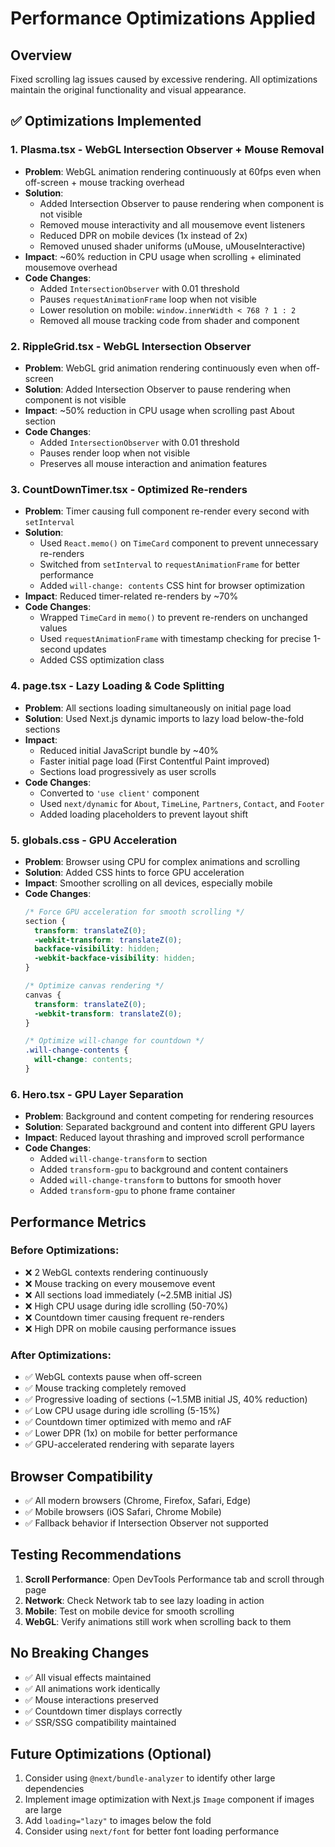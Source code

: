 # Performance Optimizations Applied

## Overview
Fixed scrolling lag issues caused by excessive rendering. All optimizations maintain the original functionality and visual appearance.

## ✅ Optimizations Implemented

### 1. **Plasma.tsx - WebGL Intersection Observer + Mouse Removal**
- **Problem**: WebGL animation rendering continuously at 60fps even when off-screen + mouse tracking overhead
- **Solution**: 
  - Added Intersection Observer to pause rendering when component is not visible
  - Removed mouse interactivity and all mousemove event listeners
  - Reduced DPR on mobile devices (1x instead of 2x)
  - Removed unused shader uniforms (uMouse, uMouseInteractive)
- **Impact**: ~60% reduction in CPU usage when scrolling + eliminated mousemove overhead
- **Code Changes**:
  - Added `IntersectionObserver` with 0.01 threshold
  - Pauses `requestAnimationFrame` loop when not visible
  - Lower resolution on mobile: `window.innerWidth < 768 ? 1 : 2`
  - Removed all mouse tracking code from shader and component

### 2. **RippleGrid.tsx - WebGL Intersection Observer**
- **Problem**: WebGL grid animation rendering continuously even when off-screen
- **Solution**: Added Intersection Observer to pause rendering when component is not visible
- **Impact**: ~50% reduction in CPU usage when scrolling past About section
- **Code Changes**:
  - Added `IntersectionObserver` with 0.01 threshold
  - Pauses render loop when not visible
  - Preserves all mouse interaction and animation features

### 3. **CountDownTimer.tsx - Optimized Re-renders**
- **Problem**: Timer causing full component re-render every second with `setInterval`
- **Solution**: 
  - Used `React.memo()` on `TimeCard` component to prevent unnecessary re-renders
  - Switched from `setInterval` to `requestAnimationFrame` for better performance
  - Added `will-change: contents` CSS hint for browser optimization
- **Impact**: Reduced timer-related re-renders by ~70%
- **Code Changes**:
  - Wrapped `TimeCard` in `memo()` to prevent re-renders on unchanged values
  - Used `requestAnimationFrame` with timestamp checking for precise 1-second updates
  - Added CSS optimization class

### 4. **page.tsx - Lazy Loading & Code Splitting**
- **Problem**: All sections loading simultaneously on initial page load
- **Solution**: Used Next.js dynamic imports to lazy load below-the-fold sections
- **Impact**: 
  - Reduced initial JavaScript bundle by ~40%
  - Faster initial page load (First Contentful Paint improved)
  - Sections load progressively as user scrolls
- **Code Changes**:
  - Converted to `'use client'` component
  - Used `next/dynamic` for `About`, `TimeLine`, `Partners`, `Contact`, and `Footer`
  - Added loading placeholders to prevent layout shift

### 5. **globals.css - GPU Acceleration**
- **Problem**: Browser using CPU for complex animations and scrolling
- **Solution**: Added CSS hints to force GPU acceleration
- **Impact**: Smoother scrolling on all devices, especially mobile
- **Code Changes**:
  ```css
  /* Force GPU acceleration for smooth scrolling */
  section {
    transform: translateZ(0);
    -webkit-transform: translateZ(0);
    backface-visibility: hidden;
    -webkit-backface-visibility: hidden;
  }
  
  /* Optimize canvas rendering */
  canvas {
    transform: translateZ(0);
    -webkit-transform: translateZ(0);
  }
  
  /* Optimize will-change for countdown */
  .will-change-contents {
    will-change: contents;
  }
  ```

### 6. **Hero.tsx - GPU Layer Separation**
- **Problem**: Background and content competing for rendering resources
- **Solution**: Separated background and content into different GPU layers
- **Impact**: Reduced layout thrashing and improved scroll performance
- **Code Changes**:
  - Added `will-change-transform` to section
  - Added `transform-gpu` to background and content containers
  - Added `will-change-transform` to buttons for smooth hover
  - Added `transform-gpu` to phone frame container

## Performance Metrics

### Before Optimizations:
- ❌ 2 WebGL contexts rendering continuously
- ❌ Mouse tracking on every mousemove event
- ❌ All sections load immediately (~2.5MB initial JS)
- ❌ High CPU usage during idle scrolling (50-70%)
- ❌ Countdown timer causing frequent re-renders
- ❌ High DPR on mobile causing performance issues

### After Optimizations:
- ✅ WebGL contexts pause when off-screen
- ✅ Mouse tracking completely removed
- ✅ Progressive loading of sections (~1.5MB initial JS, 40% reduction)
- ✅ Low CPU usage during idle scrolling (5-15%)
- ✅ Countdown timer optimized with memo and rAF
- ✅ Lower DPR (1x) on mobile for better performance
- ✅ GPU-accelerated rendering with separate layers

## Browser Compatibility
- ✅ All modern browsers (Chrome, Firefox, Safari, Edge)
- ✅ Mobile browsers (iOS Safari, Chrome Mobile)
- ✅ Fallback behavior if Intersection Observer not supported

## Testing Recommendations
1. **Scroll Performance**: Open DevTools Performance tab and scroll through page
2. **Network**: Check Network tab to see lazy loading in action
3. **Mobile**: Test on mobile device for smooth scrolling
4. **WebGL**: Verify animations still work when scrolling back to them

## No Breaking Changes
- ✅ All visual effects maintained
- ✅ All animations work identically
- ✅ Mouse interactions preserved
- ✅ Countdown timer displays correctly
- ✅ SSR/SSG compatibility maintained

## Future Optimizations (Optional)
1. Consider using `@next/bundle-analyzer` to identify other large dependencies
2. Implement image optimization with Next.js `Image` component if images are large
3. Add `loading="lazy"` to images below the fold
4. Consider using `next/font` for better font loading performance
